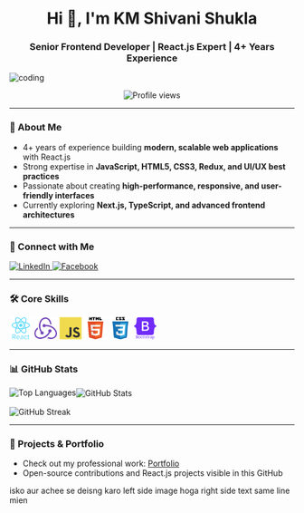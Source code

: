 <h1 align="center">Hi 👋, I'm KM Shivani Shukla</h1>
<h3 align="center">Senior Frontend Developer | React.js Expert | 4+ Years Experience</h3>

<p align="left">
  <img src="https://i.pinimg.com/originals/e1/85/18/e18518c6d24257c6fb02e3c95a862d85.gif" alt="coding" width="1000"/>
</p>

<p align="center">
  <img src="https://komarev.com/ghpvc/?username=tanushukla1332&label=Profile%20views&color=0e75b6&style=flat" alt="Profile views"/>
</p>

---

### 🔹 About Me
- 4+ years of experience building **modern, scalable web applications** with React.js
- Strong expertise in **JavaScript, HTML5, CSS3, Redux, and UI/UX best practices**
- Passionate about creating **high-performance, responsive, and user-friendly interfaces**
- Currently exploring **Next.js, TypeScript, and advanced frontend architectures**

---

### 🔗 Connect with Me
<p align="left">
  <a href="https://www.linkedin.com/in/shivani-shukla-38280121b" target="_blank">
    <img src="https://raw.githubusercontent.com/rahuldkjain/github-profile-readme-generator/master/src/images/icons/Social/linked-in-alt.svg" alt="LinkedIn" height="30" width="40"/>
  </a>
  <a href="https://www.facebook.com/profile.php?id=100030416228514" target="_blank">
    <img src="https://raw.githubusercontent.com/rahuldkjain/github-profile-readme-generator/master/src/images/icons/Social/facebook.svg" alt="Facebook" height="30" width="40"/>
  </a>
</p>

---

### 🛠 Core Skills
<p>
  <a href="https://reactjs.org/" target="_blank"><img src="https://raw.githubusercontent.com/devicons/devicon/master/icons/react/react-original-wordmark.svg" alt="React" width="40" height="40"/></a>
  <a href="https://redux.js.org" target="_blank"><img src="https://raw.githubusercontent.com/devicons/devicon/master/icons/redux/redux-original.svg" alt="Redux" width="40" height="40"/></a>
  <a href="https://developer.mozilla.org/en-US/docs/Web/JavaScript" target="_blank"><img src="https://raw.githubusercontent.com/devicons/devicon/master/icons/javascript/javascript-original.svg" alt="JavaScript" width="40" height="40"/></a>
  <a href="https://www.w3.org/html/" target="_blank"><img src="https://raw.githubusercontent.com/devicons/devicon/master/icons/html5/html5-original-wordmark.svg" alt="HTML5" width="40" height="40"/></a>
  <a href="https://www.w3schools.com/css/" target="_blank"><img src="https://raw.githubusercontent.com/devicons/devicon/master/icons/css3/css3-original-wordmark.svg" alt="CSS3" width="40" height="40"/></a>
  <a href="https://getbootstrap.com" target="_blank"><img src="https://raw.githubusercontent.com/devicons/devicon/master/icons/bootstrap/bootstrap-plain-wordmark.svg" alt="Bootstrap" width="40" height="40"/></a>
</p>

---

### 📊 GitHub Stats
<p>
  <img align="left" src="https://github-readme-stats.vercel.app/api/top-langs?username=tanushukla1332&show_icons=true&locale=en&layout=compact" alt="Top Languages" />
  <img align="center" src="https://github-readme-stats.vercel.app/api?username=tanushukla1332&show_icons=true&locale=en" alt="GitHub Stats" />
</p>

<p>
  <img align="center" src="https://github-readme-streak-stats.herokuapp.com/?user=tanushukla1332&" alt="GitHub Streak" />
</p>

---

### 💼 Projects & Portfolio
- Check out my professional work: [Portfolio](https://magical-meerkat-e8a6ec.netlify.app/)
- Open-source contributions and React.js projects visible in this GitHub

isko aur achee se deisng karo left side image hoga right side text same line mien
